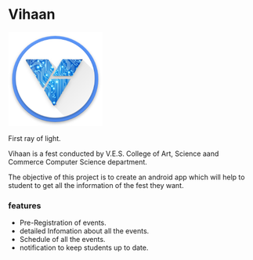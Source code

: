 <html>
<body>
<h1>Vihaan</h1>
<img src="https://github.com/Pramod-sj/Vihaan/raw/master/app/src/main/res/mipmap-xxxhdpi/ic_launcher.png"/>
<p>First ray of light.</p>
<p>Vihaan is a fest conducted by V.E.S. College of Art, Science aand Commerce Computer Science department.</p>
<p>The objective of this project is to create an android app which will help to student to get all the information of the fest they want.</p>
<h3>features</h3>
<ul>
<li>Pre-Registration of events.</li> 
<li>detailed Infomation about all the events.</li>
<li>Schedule of all the events.</li>
<li>notification to keep students up to date.</li>
</ul>
</body>
</html>
